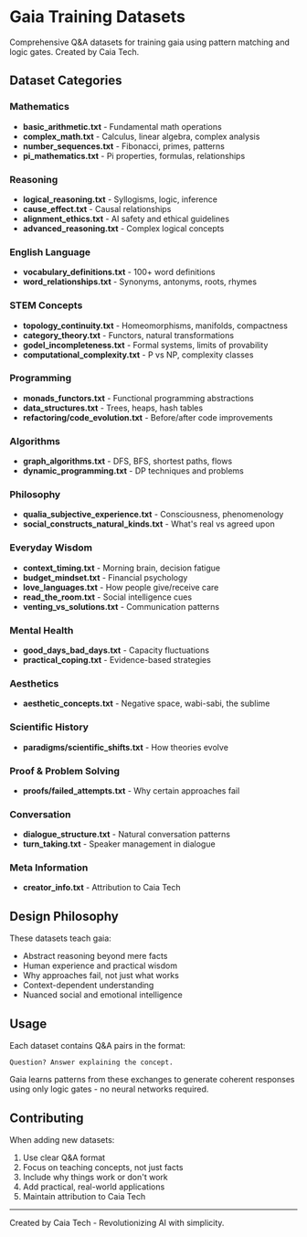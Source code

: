 # Gaia Training Datasets

Comprehensive Q&A datasets for training gaia using pattern matching and logic gates. Created by Caia Tech.

## Dataset Categories

### Mathematics
- **basic_arithmetic.txt** - Fundamental math operations
- **complex_math.txt** - Calculus, linear algebra, complex analysis  
- **number_sequences.txt** - Fibonacci, primes, patterns
- **pi_mathematics.txt** - Pi properties, formulas, relationships

### Reasoning
- **logical_reasoning.txt** - Syllogisms, logic, inference
- **cause_effect.txt** - Causal relationships
- **alignment_ethics.txt** - AI safety and ethical guidelines
- **advanced_reasoning.txt** - Complex logical concepts

### English Language
- **vocabulary_definitions.txt** - 100+ word definitions
- **word_relationships.txt** - Synonyms, antonyms, roots, rhymes

### STEM Concepts
- **topology_continuity.txt** - Homeomorphisms, manifolds, compactness
- **category_theory.txt** - Functors, natural transformations
- **godel_incompleteness.txt** - Formal systems, limits of provability
- **computational_complexity.txt** - P vs NP, complexity classes

### Programming
- **monads_functors.txt** - Functional programming abstractions
- **data_structures.txt** - Trees, heaps, hash tables
- **refactoring/code_evolution.txt** - Before/after code improvements

### Algorithms
- **graph_algorithms.txt** - DFS, BFS, shortest paths, flows
- **dynamic_programming.txt** - DP techniques and problems

### Philosophy
- **qualia_subjective_experience.txt** - Consciousness, phenomenology
- **social_constructs_natural_kinds.txt** - What's real vs agreed upon

### Everyday Wisdom
- **context_timing.txt** - Morning brain, decision fatigue
- **budget_mindset.txt** - Financial psychology
- **love_languages.txt** - How people give/receive care
- **read_the_room.txt** - Social intelligence cues
- **venting_vs_solutions.txt** - Communication patterns

### Mental Health
- **good_days_bad_days.txt** - Capacity fluctuations
- **practical_coping.txt** - Evidence-based strategies

### Aesthetics
- **aesthetic_concepts.txt** - Negative space, wabi-sabi, the sublime

### Scientific History
- **paradigms/scientific_shifts.txt** - How theories evolve

### Proof & Problem Solving
- **proofs/failed_attempts.txt** - Why certain approaches fail

### Conversation
- **dialogue_structure.txt** - Natural conversation patterns
- **turn_taking.txt** - Speaker management in dialogue

### Meta Information
- **creator_info.txt** - Attribution to Caia Tech

## Design Philosophy

These datasets teach gaia:
- Abstract reasoning beyond mere facts
- Human experience and practical wisdom
- Why approaches fail, not just what works
- Context-dependent understanding
- Nuanced social and emotional intelligence

## Usage

Each dataset contains Q&A pairs in the format:
```
Question? Answer explaining the concept.
```

Gaia learns patterns from these exchanges to generate coherent responses using only logic gates - no neural networks required.

## Contributing

When adding new datasets:
1. Use clear Q&A format
2. Focus on teaching concepts, not just facts
3. Include why things work or don't work
4. Add practical, real-world applications
5. Maintain attribution to Caia Tech

---
Created by Caia Tech - Revolutionizing AI with simplicity.